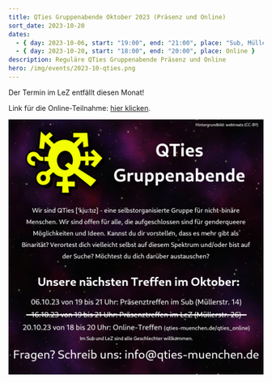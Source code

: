 ```yaml
---
title: QTies Gruppenabende Oktober 2023 (Präsenz und Online)
sort_date: 2023-10-20
dates:
  - { day: 2023-10-06, start: "19:00", end: "21:00", place: "Sub, Müllerstraße 14" }
  - { day: 2023-10-20, start: "18:00", end: "20:00", place: Online }
description: Reguläre QTies Gruppenabende Präsenz und Online
hero: /img/events/2023-10-qties.png
---
```


Der Termin im LeZ entfällt diesen Monat!

Link für die Online-Teilnahme: [hier klicken](/qties_online).

![](/img/events/2023-10-qties.png)
